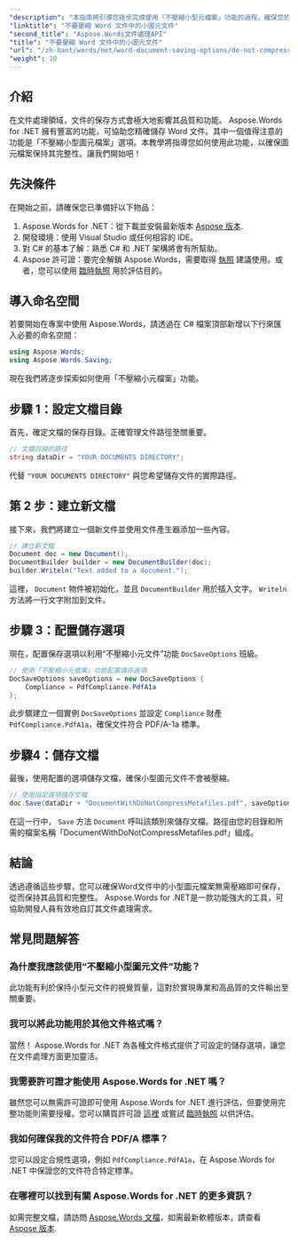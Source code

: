 ```yaml
---
"description": "本指南將引導您逐步完成使用「不壓縮小型元檔案」功能的過程，確保您的文件在整個保存過程中保持其完整性和品質。"
"linktitle": "不要壓縮 Word 文件中的小圖元文件"
"second_title": "Aspose.Words文件處理API"
"title": "不要壓縮 Word 文件中的小圖元文件"
"url": "/zh-hant/words/net/word-document-saving-options/do-not-compress-small-metafiles-word-documents/"
"weight": 10
---
```


## 介紹

在文件處理領域，文件的保存方式會極大地影響其品質和功能。 Aspose.Words for .NET 擁有豐富的功能，可協助您精確儲存 Word 文件。其中一個值得注意的功能是「不壓縮小型圖元檔案」選項。本教學將指導您如何使用此功能，以確保圖元檔案保持其完整性。讓我們開始吧！

## 先決條件

在開始之前，請確保您已準備好以下物品：

1. Aspose.Words for .NET：從下載並安裝最新版本 [Aspose 版本](https://releases。aspose.com/words/net/).
2. 開發環境：使用 Visual Studio 或任何相容的 IDE。
3. 對 C# 的基本了解：熟悉 C# 和 .NET 架構將會有所幫助。
4. Aspose 許可證：要完全解鎖 Aspose.Words，需要取得 [執照](https://purchase.aspose.com/buy) 建議使用。或者，您可以使用 [臨時執照](https://purchase.aspose.com/temporary-license/) 用於評估目的。

## 導入命名空間

若要開始在專案中使用 Aspose.Words，請透過在 C# 檔案頂部新增以下行來匯入必要的命名空間：

```csharp
using Aspose.Words;
using Aspose.Words.Saving;
```

現在我們將逐步探索如何使用「不壓縮小元檔案」功能。

## 步驟 1：設定文檔目錄

首先，確定文檔的保存目錄。正確管理文件路徑至關重要。

```csharp
// 文檔目錄的路徑
string dataDir = "YOUR DOCUMENTS DIRECTORY";
```

代替 `"YOUR DOCUMENTS DIRECTORY"` 與您希望儲存文件的實際路徑。

## 第 2 步：建立新文檔

接下來，我們將建立一個新文件並使用文件產生器添加一些內容。

```csharp
// 建立新文檔
Document doc = new Document();
DocumentBuilder builder = new DocumentBuilder(doc);
builder.Writeln("Text added to a document.");
```

這裡， `Document` 物件被初始化，並且 `DocumentBuilder` 用於插入文字。 `Writeln` 方法將一行文字附加到文件。

## 步驟 3：配置儲存選項

現在，配置保存選項以利用“不壓縮小元文件”功能 `DocSaveOptions` 班級。

```csharp
// 使用「不壓縮小元檔案」功能配置儲存選項
DocSaveOptions saveOptions = new DocSaveOptions {
    Compliance = PdfCompliance.PdfA1a
};
```

此步驟建立一個實例 `DocSaveOptions` 並設定 `Compliance` 財產 `PdfCompliance.PdfA1a`，確保文件符合 PDF/A-1a 標準。

## 步驟4：儲存文檔

最後，使用配置的選項儲存文檔，確保小型圖元文件不會被壓縮。

```csharp
// 使用指定選項儲存文檔
doc.Save(dataDir + "DocumentWithDoNotCompressMetafiles.pdf", saveOptions);
```

在這一行中， `Save` 方法 `Document` 呼叫該類別來儲存文檔。路徑由您的目錄和所需的檔案名稱「DocumentWithDoNotCompressMetafiles.pdf」組成。

## 結論

透過遵循這些步驟，您可以確保Word文件中的小型圖元檔案無需壓縮即可保存，從而保持其品質和完整性。 Aspose.Words for .NET是一款功能強大的工具，可協助開發人員有效地自訂其文件處理需求。

## 常見問題解答

### 為什麼我應該使用“不壓縮小型圖元文件”功能？

此功能有利於保持小型元文件的視覺質量，這對於實現專業和高品質的文件輸出至關重要。

### 我可以將此功能用於其他文件格式嗎？

當然！ Aspose.Words for .NET 為各種文件格式提供了可設定的儲存選項，讓您在文件處理方面更加靈活。

### 我需要許可證才能使用 Aspose.Words for .NET 嗎？

雖然您可以無需許可證即可使用 Aspose.Words for .NET 進行評估，但要使用完整功能則需要授權。您可以購買許可證 [這裡](https://purchase.aspose.com/buy) 或嘗試 [臨時執照](https://purchase.aspose.com/temporary-license/) 以供評估。

### 我如何確保我的文件符合 PDF/A 標準？

您可以設定合規性選項，例如 `PdfCompliance.PdfA1a`，在 Aspose.Words for .NET 中保證您的文件符合特定標準。

### 在哪裡可以找到有關 Aspose.Words for .NET 的更多資訊？

如需完整文檔，請訪問 [Aspose.Words 文檔](https://reference.aspose.com/words/net/)，如需最新軟體版本，請查看 [Aspose 版本](https://releases。aspose.com/words/net/).